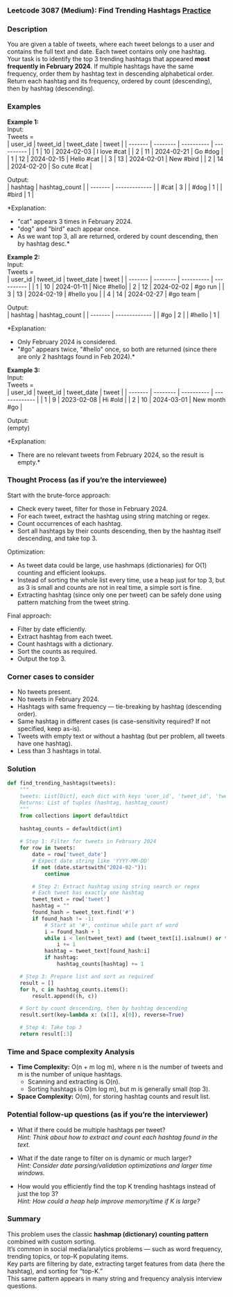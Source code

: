 ### Leetcode 3087 (Medium): Find Trending Hashtags [Practice](https://leetcode.com/problems/find-trending-hashtags)

### Description  
You are given a table of tweets, where each tweet belongs to a user and contains the full text and date. Each tweet contains only one hashtag.  
Your task is to identify the top 3 trending hashtags that appeared **most frequently in February 2024**. If multiple hashtags have the same frequency, order them by hashtag text in descending alphabetical order.  
Return each hashtag and its frequency, ordered by count (descending), then by hashtag (descending).

### Examples  

**Example 1:**  
Input:  
Tweets =  
| user_id | tweet_id | tweet_date | tweet      |
| ------- | -------- | ---------- | ---------- |
| 1       | 10       | 2024-02-03 | I love #cat |
| 2       | 11       | 2024-02-21 | Go #dog    |
| 1       | 12       | 2024-02-15 | Hello #cat |
| 3       | 13       | 2024-02-01 | New #bird  |
| 2       | 14       | 2024-02-20 | So cute #cat |

Output:  
| hashtag | hashtag_count |
| ------- | ------------- |
| #cat    | 3             |
| #dog    | 1             |
| #bird   | 1             |

*Explanation:  
- "cat" appears 3 times in February 2024.  
- "dog" and "bird" each appear once.  
- As we want top 3, all are returned, ordered by count descending, then by hashtag desc.*

**Example 2:**  
Input:  
Tweets =  
| user_id | tweet_id | tweet_date | tweet      |
| ------- | -------- | ---------- | ---------- |
| 1       | 10       | 2024-01-11 | Nice #hello|
| 2       | 12       | 2024-02-02 | #go run    |
| 3       | 13       | 2024-02-19 | #hello you |
| 4       | 14       | 2024-02-27 | #go team   |

Output:  
| hashtag | hashtag_count |
| ------- | ------------- |
| #go     | 2             |
| #hello  | 1             |

*Explanation:  
- Only February 2024 is considered.  
- "#go" appears twice, "#hello" once, so both are returned (since there are only 2 hashtags found in Feb 2024).*

**Example 3:**  
Input:  
Tweets =  
| user_id | tweet_id | tweet_date | tweet         |
| ------- | -------- | ---------- | ------------- |
| 1       | 9        | 2023-02-08 | Hi #old       |
| 2       | 10       | 2024-03-01 | New month #go |

Output:  
(empty)

*Explanation:  
- There are no relevant tweets from February 2024, so the result is empty.*

### Thought Process (as if you’re the interviewee)  
Start with the brute-force approach:
- Check every tweet, filter for those in February 2024.
- For each tweet, extract the hashtag using string matching or regex.
- Count occurrences of each hashtag.
- Sort all hashtags by their counts descending, then by the hashtag itself descending, and take top 3.

Optimization:
- As tweet data could be large, use hashmaps (dictionaries) for O(1) counting and efficient lookups.
- Instead of sorting the whole list every time, use a heap just for top 3, but as 3 is small and counts are not in real time, a simple sort is fine.
- Extracting hashtag (since only one per tweet) can be safely done using pattern matching from the tweet string.

Final approach:
- Filter by date efficiently.
- Extract hashtag from each tweet.
- Count hashtags with a dictionary.
- Sort the counts as required.
- Output the top 3.

### Corner cases to consider  
- No tweets present.
- No tweets in February 2024.
- Hashtags with same frequency — tie-breaking by hashtag (descending order).
- Same hashtag in different cases (is case-sensitivity required? If not specified, keep as-is).
- Tweets with empty text or without a hashtag (but per problem, all tweets have one hashtag).
- Less than 3 hashtags in total.

### Solution

```python
def find_trending_hashtags(tweets):
    """
    tweets: List[Dict], each dict with keys 'user_id', 'tweet_id', 'tweet_date', 'tweet'
    Returns: List of tuples (hashtag, hashtag_count)
    """
    from collections import defaultdict
    
    hashtag_counts = defaultdict(int)
    
    # Step 1: Filter for tweets in February 2024
    for row in tweets:
        date = row['tweet_date']
        # Expect date string like 'YYYY-MM-DD'
        if not (date.startswith("2024-02-")):
            continue

        # Step 2: Extract hashtag using string search or regex
        # Each tweet has exactly one hashtag
        tweet_text = row['tweet']
        hashtag = ""
        found_hash = tweet_text.find('#')
        if found_hash != -1:
            # Start at '#', continue while part of word
            i = found_hash + 1
            while i < len(tweet_text) and (tweet_text[i].isalnum() or tweet_text[i] == '_'):
                i += 1
            hashtag = tweet_text[found_hash:i]
            if hashtag:
                hashtag_counts[hashtag] += 1

    # Step 3: Prepare list and sort as required
    result = []
    for h, c in hashtag_counts.items():
        result.append((h, c))

    # Sort by count descending, then by hashtag descending
    result.sort(key=lambda x: (x[1], x[0]), reverse=True)

    # Step 4: Take top 3
    return result[:3]
```

### Time and Space complexity Analysis  

- **Time Complexity:** O(n + m log m), where n is the number of tweets and m is the number of unique hashtags.
    - Scanning and extracting is O(n).
    - Sorting hashtags is O(m log m), but m is generally small (top 3).
- **Space Complexity:** O(m), for storing hashtag counts and result list.

### Potential follow-up questions (as if you’re the interviewer)  

- What if there could be multiple hashtags per tweet?  
  *Hint: Think about how to extract and count each hashtag found in the text.*
  
- What if the date range to filter on is dynamic or much larger?  
  *Hint: Consider date parsing/validation optimizations and larger time windows.*

- How would you efficiently find the top K trending hashtags instead of just the top 3?  
  *Hint: How could a heap help improve memory/time if K is large?*

### Summary
This problem uses the classic **hashmap (dictionary) counting pattern** combined with custom sorting.  
It’s common in social media/analytics problems — such as word frequency, trending topics, or top-K populating items.  
Key parts are filtering by date, extracting target features from data (here the hashtag), and sorting for “top-K.”  
This same pattern appears in many string and frequency analysis interview questions.